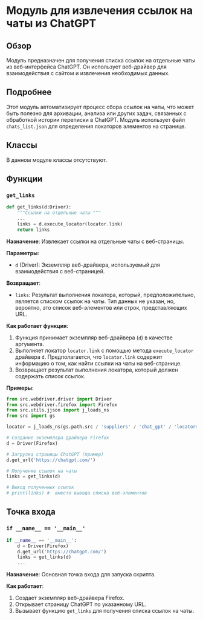 # Модуль для извлечения ссылок на чаты из ChatGPT
## Обзор

Модуль предназначен для получения списка ссылок на отдельные чаты из веб-интерфейса ChatGPT. Он использует веб-драйвер для взаимодействия с сайтом и извлечения необходимых данных.

## Подробнее

Этот модуль автоматизирует процесс сбора ссылок на чаты, что может быть полезно для архивации, анализа или других задач, связанных с обработкой истории переписки в ChatGPT. Модуль использует файл `chats_list.json` для определения локаторов элементов на странице.

## Классы

В данном модуле классы отсутствуют.

## Функции

### `get_links`

```python
def get_links(d:Driver):
    """Ссылки на отдельные чаты """
    ...
    links = d.execute_locator(locator.link)
    return links
```

**Назначение**: Извлекает ссылки на отдельные чаты с веб-страницы.

**Параметры**:
- `d` (Driver): Экземпляр веб-драйвера, используемый для взаимодействия с веб-страницей.

**Возвращает**:
- `links`: Результат выполнения локатора, который, предположительно, является списком ссылок на чаты. Тип данных не указан, но, вероятно, это список веб-элементов или строк, представляющих URL.

**Как работает функция**:
1. Функция принимает экземпляр веб-драйвера (`d`) в качестве аргумента.
2. Выполняет локатор `locator.link` с помощью метода `execute_locator` драйвера `d`. Предполагается, что `locator.link` содержит информацию о том, как найти ссылки на чаты на веб-странице.
3. Возвращает результат выполнения локатора, который должен содержать список ссылок.

**Примеры**:
```python
from src.webdriver.driver import Driver
from src.webdriver.firefox import Firefox
from src.utils.jjson import j_loads_ns
from src import gs

locator = j_loads_ns(gs.path.src / 'suppliers' / 'chat_gpt' / 'locators' / 'chats_list.json')

# Создание экземпляра драйвера Firefox
d = Driver(Firefox)

# Загрузка страницы ChatGPT (пример)
d.get_url('https://chatgpt.com/')

# Получение ссылок на чаты
links = get_links(d)

# Вывод полученных ссылок
# print(links) #  вместо вывода списка веб-элементов
```

## Точка входа

### `if __name__ == '__main__'`

```python
if __name__ == '__main__':
    d = Driver(Firefox)
    d.get_url('https://chatgpt.com/')
    links = get_links(d)
    ...
```

**Назначение**: Основная точка входа для запуска скрипта.

**Как работает**:
1. Создает экземпляр веб-драйвера Firefox.
2. Открывает страницу ChatGPT по указанному URL.
3. Вызывает функцию `get_links` для получения списка ссылок на чаты.

```